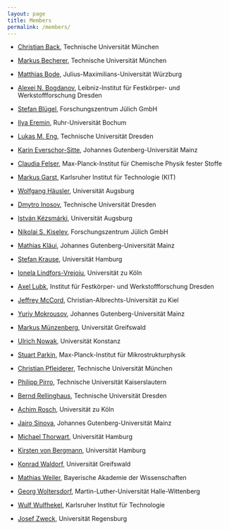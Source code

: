 ```yaml
---
layout: page
title: Members
permalink: /members/
---
```


* [Christian Back](https://gepris.dfg.de/gepris/person/1748798), Technische Universität München

* [Markus Becherer](https://gepris.dfg.de/gepris/person/187579353), Technische Universität München

* [Matthias Bode](https://gepris.dfg.de/gepris/person/1447707), Julius-Maximilians-Universität Würzburg

* [Alexei N. Bogdanov](https://gepris.dfg.de/gepris/person/240641315),  Leibniz-Institut für Festkörper- und Werkstoffforschung Dresden

* [Stefan Blügel](https://gepris.dfg.de/gepris/person/1457346), Forschungszentrum Jülich GmbH

* [Ilya Eremin](https://gepris.dfg.de/gepris/person/1828812), Ruhr-Universität Bochum

* [Lukas M. Eng](https://gepris.dfg.de/gepris/person/1667790), Technische Universität Dresden

* [Karin Everschor-Sitte](https://gepris.dfg.de/gepris/person/239758477), Johannes Gutenberg-Universität Mainz

* [Claudia Felser](https://gepris.dfg.de/gepris/person/1826843), Max-Planck-Institut für Chemische Physik fester Stoffe

* [Markus Garst](https://gepris.dfg.de/gepris/person/1838088), Karlsruher Institut für Technologie (KIT)

* [Wolfgang Häusler](https://gepris.dfg.de/gepris/person/1442167), Universität Augsburg

* [Dmytro Inosov](https://gepris.dfg.de/gepris/person/237682172), Technische Universität Dresden

* [István Kézsmárki](https://gepris.dfg.de/gepris/person/397359511), Universität Augsburg

* [Nikolai S. Kiselev](https://gepris.dfg.de/gepris/person/290825230), Forschungszentrum Jülich GmbH

* [Mathias Kläui](https://gepris.dfg.de/gepris/person/1831467), Johannes Gutenberg-Universität Mainz

* [Stefan Krause](https://gepris.dfg.de/gepris/person/151410057), Universität Hamburg

* [Ionela Lindfors-Vrejoiu](https://gepris.dfg.de/gepris/person/21951399), Universität zu Köln

* [Axel Lubk](https://gepris.dfg.de/gepris/person/389873168), Institut für Festkörper- und Werkstoffforschung Dresden

* [Jeffrey McCord](https://gepris.dfg.de/gepris/person/1516885), Christian-Albrechts-Universität zu Kiel

* [Yuriy Mokrousov](https://gepris.dfg.de/gepris/person/25350911), Johannes Gutenberg-Universität Mainz

* [Markus Münzenberg](https://gepris.dfg.de/gepris/person/1790671), Universität Greifswald

* [Ulrich Nowak](https://gepris.dfg.de/gepris/person/1523073), Universität Konstanz

* [Stuart Parkin](https://gepris.dfg.de/gepris/person/111287671), Max-Planck-Institut für Mikrostrukturphysik

* [Christian Pfleiderer](https://gepris.dfg.de/gepris/person/1677403), Technische Universität München

* [Philipp Pirro](https://gepris.dfg.de/gepris/person/348800955), Technische Universität Kaiserslautern

* [Bernd Rellinghaus](https://gepris.dfg.de/gepris/person/1413339), Technische Universität Dresden

* [Achim Rosch](https://gepris.dfg.de/gepris/person/1675189), Universität zu Köln

* [Jairo Sinova](https://gepris.dfg.de/gepris/person/199144314), Johannes Gutenberg-Universität Mainz

* [Michael Thorwart](https://gepris.dfg.de/gepris/person/1736329), Universität Hamburg

* [Kirsten von Bergmann](https://gepris.dfg.de/gepris/person/13491465), Universität Hamburg

* [Konrad Waldorf](https://gepris.dfg.de/gepris/person/220315086), Universität Greifswald

* [Mathias Weiler](https://gepris.dfg.de/gepris/person/232533553), Bayerische Akademie der Wissenschaften

* [Georg Woltersdorf](https://gepris.dfg.de/gepris/person/19595874), Martin-Luther-Universität Halle-Wittenberg

* [Wulf Wulfhekel](https://gepris.dfg.de/gepris/person/1748747), Karlsruher Institut für Technologie

* [Josef Zweck](https://gepris.dfg.de/gepris/person/1342180), Universität Regensburg
